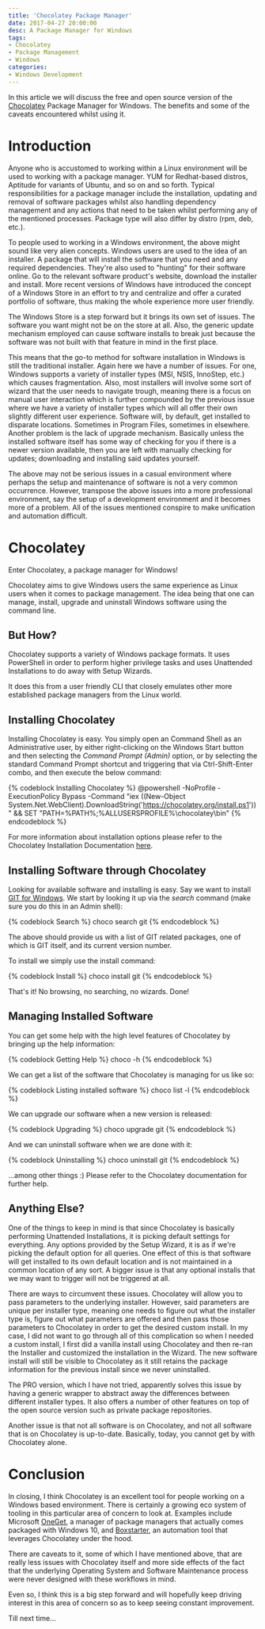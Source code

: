 ```yaml
---
title: 'Chocolatey Package Manager'
date: 2017-04-27 20:00:00
desc: A Package Manager for Windows
tags:
- Chocolatey
- Package Management
- Windows
categories:
- Windows Development
---
```


In this article we will discuss the free and open source version of the [Chocolatey](https://chocolatey.org/) Package Manager for Windows. The benefits and some of the caveats encountered whilst using it.

<!--more-->

Introduction
============

Anyone who is accustomed to working within a Linux environment will be used to working with a package manager. YUM for Redhat-based distros, Aptitude for variants of Ubuntu, and so on and so forth. Typical responsibilities for a package manager include the installation, updating and removal of software packages whilst also handling dependency management and any actions that need to be taken whilst performing any of the mentioned processes. Package type will also differ by distro (rpm, deb, etc.).

To people used to working in a Windows environment, the above might sound like very alien concepts. Windows users are used to the idea of an installer. A package that will install the software that you need and any required dependencies. They're also used to "hunting" for their software online. Go to the relevant software product's website, download the installer and install. More recent versions of Windows have introduced the concept of a Windows Store in an effort to try and centralize and offer a curated portfolio of software, thus making the whole experience more user friendly.

The Windows Store is a step forward but it brings its own set of issues. The software you want might not be on the store at all. Also, the generic update mechanism employed can cause software installs to break just because the software was not built with that feature in mind in the first place.

This means that the go-to method for software installation in Windows is still the traditional installer. Again here we have a number of issues. For one, Windows supports a variety of installer types (MSI, NSIS, InnoStep, etc.) which causes fragmentation. Also, most installers will involve some sort of wizard that the user needs to navigate trough, meaning there is a focus on manual user interaction which is further compounded by the previous issue where we have a variety of installer types which will all offer their own slightly different user experience. Software will, by default, get installed to disparate locations. Sometimes in Program Files, sometimes in elsewhere. Another problem is the lack of upgrade mechanism. Basically unless the installed software itself has some way of checking for you if there is a newer version available, then you are left with manually checking for updates; downloading and installing said updates yourself.

The above may not be serious issues in a casual environment where perhaps the setup and maintenance of software is not a very common occurrence. However, transpose the above issues into a more professional environment, say the setup of a development environment and it becomes more of a problem. All of the issues mentioned conspire to make unification and automation difficult. 

Chocolatey
==========

Enter Chocolatey, a package manager for Windows!

Chocolatey aims to give Windows users the same experience as Linux users when it comes to package management. The idea being that one can manage, install, upgrade and uninstall Windows software using the command line.

But How?
--------

Chocolatey supports a variety of Windows package formats. It uses PowerShell in order to perform higher privilege tasks and uses Unattended Installations to do away with Setup Wizards.

It does this from a user friendly CLI that closely emulates other more established package managers from the Linux world.

Installing Chocolatey
---------------------

Installing Chocolatey is easy. You simply open an Command Shell as an Administrative user, by either right-clicking on the Windows Start button and then selecting the *Command Prompt (Admin)* option, or by selecting the standard Command Prompt shortcut and triggering that via Ctrl-Shift-Enter combo, and then execute the below command:

{% codeblock Installing Chocolatey %}
@powershell -NoProfile -ExecutionPolicy Bypass -Command "iex ((New-Object System.Net.WebClient).DownloadString('https://chocolatey.org/install.ps1'))" && SET "PATH=%PATH%;%ALLUSERSPROFILE%\chocolatey\bin"
{% endcodeblock %}

For more information about installation options please refer to the Chocolatey Installation Documentation [here](https://chocolatey.org/install).

Installing Software through Chocolatey
--------------------------------------

Looking for available software and installing is easy. Say we want to install [GIT for Windows](https://git-scm.com/download/win). We start by looking it up via the *search* command (make sure you do this in an Admin shell):

{% codeblock Search %}
choco search git
{% endcodeblock %}

The above should provide us with a list of GIT related packages, one of which is GIT itself, and its current version number.

To install we simply use the install command:

{% codeblock Install %}
choco install git
{% endcodeblock %}

That's it! No browsing, no searching, no wizards. Done!

Managing Installed Software
---------------------------

You can get some help with the high level features of Chocolatey by bringing up the help information:

{% codeblock Getting Help %}
choco -h
{% endcodeblock %}

We can get a list of the software that Chocolatey is managing for us like so:

{% codeblock Listing installed software %}
choco list -l
{% endcodeblock %}

We can upgrade our software when a new version is released:

{% codeblock Upgrading %}
choco upgrade git
{% endcodeblock %}

And we can uninstall software when we are done with it:

{% codeblock Uninstalling %}
choco uninstall git
{% endcodeblock %}

...among other things :) Please refer to the Chocolatey documentation for further help.

Anything Else?
--------------

One of the things to keep in mind is that since Chocolatey is basically performing Unattended Installations, it is picking default settings for everything. Any options provided by the Setup Wizard, it is as if we're picking the default option for all queries. One effect of this is that software will get installed to its own default location and is not maintained in a common location of any sort. A bigger issue is that any optional installs that we may want to trigger will not be triggered at all. 

There are ways to circumvent these issues. Chocolatey will allow you to pass parameters to the underlying installer. However, said parameters are unique per installer type, meaning one needs to figure out what the installer type is, figure out what parameters are offered and then pass those parameters to Chocolatey in order to get the desired custom install. In my case, I did not want to go through all of this complication so when I needed a custom install, I first did a vanilla install using Chocolatey and then re-ran the Installer and customized the installation in the Wizard. The new software install will still be visible to Chocolatey as it still retains the package information for the previous install since we never uninstalled.

The PRO version, which I have not tried, apparently solves this issue by having a generic wrapper to abstract away the differences between different installer types. It also offers a number of other features on top of the open source version such as private package repositories.

Another issue is that not all software is on Chocolatey, and not all software that is on Chocolatey is up-to-date. Basically, today, you cannot get by with Chocolatey alone.

Conclusion
==========

In closing, I think Chocolatey is an excellent tool for people working on a Windows based environment. There is certainly a growing eco system of tooling in this particular area of concern to look at. Examples include Microsoft [OneGet](https://github.com/oneget/oneget), a manager of package managers that actually comes packaged with Windows 10, and [Boxstarter](http://www.boxstarter.org/), an automation tool that leverages Chocolatey under the hood.

There are caveats to it, some of which I have mentioned above, that are really less issues with Chocolatey itself and more side effects of the fact that the underlying Operating System and Software Maintenance process were never designed with these workflows in mind.

Even so, I think this is a big step forward and will hopefully keep driving interest in this area of concern so as to keep seeing constant improvement.

Till next time...
